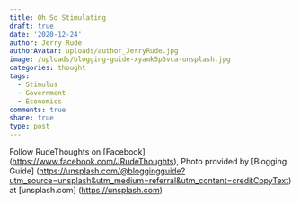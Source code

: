 ```yaml
---
title: Oh So Stimulating
draft: true
date: '2020-12-24'
author: Jerry Rude
authorAvatar: uploads/author_JerryRude.jpg
image: /uploads/blogging-guide-xyamk5p3vca-unsplash.jpg
categories: thought
tags:
  - Stimulus
  - Government
  - Economics
comments: true
share: true
type: post
---
```






Follow RudeThoughts on [Facebook] (https://www.facebook.com/JRudeThoughts), Photo provided by [Blogging Guide] (https://unsplash.com/@bloggingguide?utm_source=unsplash&utm_medium=referral&utm_content=creditCopyText) at [unsplash.com] (https://unsplash.com)
